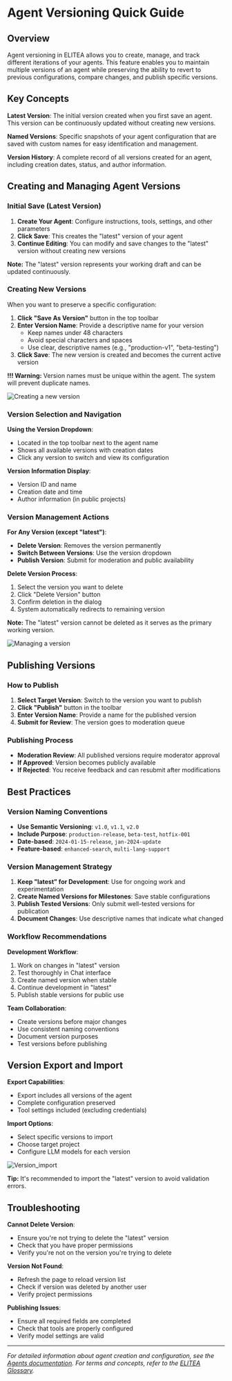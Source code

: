 # Agent Versioning Quick Guide

## Overview

Agent versioning in ELITEA allows you to create, manage, and track different iterations of your agents. This feature enables you to maintain multiple versions of an agent while preserving the ability to revert to previous configurations, compare changes, and publish specific versions.

## Key Concepts

**Latest Version**: The initial version created when you first save an agent. This version can be continuously updated without creating new versions.

**Named Versions**: Specific snapshots of your agent configuration that are saved with custom names for easy identification and management.

**Version History**: A complete record of all versions created for an agent, including creation dates, status, and author information.

## Creating and Managing Agent Versions

### Initial Save (Latest Version)

1. **Create Your Agent**: Configure instructions, tools, settings, and other parameters
2. **Click Save**: This creates the "latest" version of your agent
3. **Continue Editing**: You can modify and save changes to the "latest" version without creating new versions

**Note:** The "latest" version represents your working draft and can be updated continuously.

### Creating New Versions

When you want to preserve a specific configuration:

1. **Click "Save As Version"** button in the top toolbar
2. **Enter Version Name**: Provide a descriptive name for your version
   - Keep names under 48 characters
   - Avoid special characters and spaces
   - Use clear, descriptive names (e.g., "production-v1", "beta-testing")
3. **Click Save**: The new version is created and becomes the current active version

**!!! Warning:** Version names must be unique within the agent. The system will prevent duplicate names.

![Creating a new version](../img/quick-start/version/new_version.png)

### Version Selection and Navigation

**Using the Version Dropdown**:

  -  Located in the top toolbar next to the agent name
  -  Shows all available versions with creation dates
  -  Click any version to switch and view its configuration

**Version Information Display**:

 - Version ID and name
 - Creation date and time
 - Author information (in public projects)


### Version Management Actions

**For Any Version (except "latest")**:

 - **Delete Version**: Removes the version permanently
 - **Switch Between Versions**: Use the version dropdown
 - **Publish Version**: Submit for moderation and public availability

**Delete Version Process**:

1. Select the version you want to delete
2. Click "Delete Version" button
3. Confirm deletion in the dialog
4. System automatically redirects to remaining version

**Note:** The "latest" version cannot be deleted as it serves as the primary working version.

 ![Managing a version](../img/quick-start/version/manage_version.png)

## Publishing Versions

### How to Publish

1. **Select Target Version**: Switch to the version you want to publish
2. **Click "Publish"** button in the toolbar
3. **Enter Version Name**: Provide a name for the published version
4. **Submit for Review**: The version goes to moderation queue

### Publishing Process

- **Moderation Review**: All published versions require moderator approval
- **If Approved**: Version becomes publicly available
- **If Rejected**: You receive feedback and can resubmit after modifications

## Best Practices

### Version Naming Conventions

- **Use Semantic Versioning**: `v1.0`, `v1.1`, `v2.0`
- **Include Purpose**: `production-release`, `beta-test`, `hotfix-001`
- **Date-based**: `2024-01-15-release`, `jan-2024-update`
- **Feature-based**: `enhanced-search`, `multi-lang-support`

### Version Management Strategy

1. **Keep "latest" for Development**: Use for ongoing work and experimentation
2. **Create Named Versions for Milestones**: Save stable configurations
3. **Publish Tested Versions**: Only submit well-tested versions for publication
4. **Document Changes**: Use descriptive names that indicate what changed

### Workflow Recommendations

**Development Workflow**:

1. Work on changes in "latest" version
2. Test thoroughly in Chat interface
3. Create named version when stable
4. Continue development in "latest"
5. Publish stable versions for public use

**Team Collaboration**:

- Create versions before major changes
- Use consistent naming conventions
- Document version purposes
- Test versions before publishing

## Version Export and Import

**Export Capabilities**:

- Export includes all versions of the agent
- Complete configuration preserved
- Tool settings included (excluding credentials)

**Import Options**:

- Select specific versions to import
- Choose target project
- Configure LLM models for each version

![Version_import](../img/quick-start/version/version_import.png)

**Tip:** It's recommended to import the "latest" version to avoid validation errors.

## Troubleshooting

**Cannot Delete Version**:

- Ensure you're not trying to delete the "latest" version
- Check that you have proper permissions
- Verify you're not on the version you're trying to delete

**Version Not Found**:

- Refresh the page to reload version list
- Check if version was deleted by another user
- Verify project permissions

**Publishing Issues**:

- Ensure all required fields are completed
- Check that tools are properly configured
- Verify model settings are valid

---

*For detailed information about agent creation and configuration, see the [Agents documentation](../platform-documentation/menus/agents.md). For terms and concepts, refer to the [ELITEA Glossary](../home/glossary.md).*
